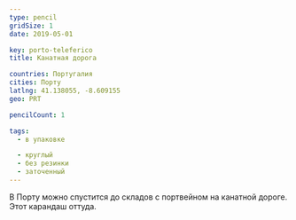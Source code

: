 ```yaml
---
type: pencil
gridSize: 1
date: 2019-05-01

key: porto-teleferico
title: Канатная дорога

countries: Португалия
cities: Порту
latlng: 41.138055, -8.609155
geo: PRT

pencilCount: 1

tags:
  - в упаковке

  - круглый
  - без резинки
  - заточенный
---
```


В Порту можно спустится до складов с портвейном на канатной дороге. Этот карандаш оттуда.
